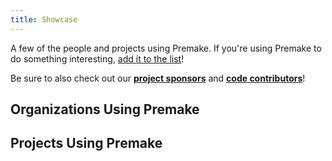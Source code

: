 ```yaml
---
title: Showcase
---
```


A few of the people and projects using Premake. If you're using Premake to do something interesting, [add it to the list](https://github.com/premake/premake-core/edit/master/website/community/showcase.md)!

Be sure to also check out our **[project sponsors](https://opencollective.com/premake)** and **[code contributors](https://github.com/premake/premake-core/graphs/contributors)**!

## Organizations Using Premake

## Projects Using Premake
